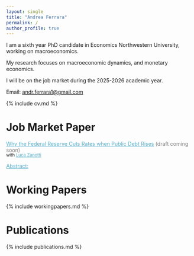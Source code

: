 ```yaml
---
layout: single
title: "Andrea Ferrara"
permalink: /
author_profile: true
---
```

<style>
  details { margin-top: -1.5em; /* space between title and Abstract link */ 
           margin-bottom: 1.5em; /* space after Abstract section */ }
details summary::-webkit-details-marker { display:none; }
details summary { list-style: none; }
</style>

I am a sixth year PhD candidate in Economics Northwestern University, working on macroeconomics.  

My research focuses on macroeconomic dynamics, and monetary economics.

I will be on the job market during the 2025-2026 academic year.

Email: andr.ferrara1@gmail.com

{% include cv.md %}

# Job Market Paper
<span class="archive__item-title" style="color:#52ADC8; text-decoration:underline;">Why the Federal Reserve Cuts Rates when Public Debt Rises</span> <span style="color:gray;">(draft coming soon)</span><br>
<small style="display:block; margin:0 0 0.1em 0; line-height:1;">with <span class="archive__item-title" style="color:#52ADC8; text-decoration:underline;">Luca Zanotti</span></small>
<details style="margin-top:0;">
  <summary><span style="color:#52ADC8; text-decoration:underline; cursor:pointer;">Abstract:</span></summary>
  We document a new empirical fact: when the U.S. public debt-to-GDP ratio rises, the Federal Reserve tends to lower its policy rate, conditional on inflation and output. To explain this pattern, we develop and estimate a New-Keynesian model with shocks to the household's demand for public debt. These shocks generate a negative comovement between public debt and the natural rate of interest, defined as the real rate that would prevail in the flexible-price economy. Assuming that the Fed adjusts its policy rate in line with the natural rate, this mechanism rationalizes the negative relation between debt and the policy rate. We show that these shocks are a key driver of business-cycle fluctuations and that policy rules responding to the natural rate reduce the volatility of inflation and output relative to standard rules. Complementing this analysis, we construct a debt-informed measure of the natural rate using a time-varying parameter vector autoregression model. Once this measure is included in the policy rule, an increase in the debt-to-GDP ratio no longer reduces the federal funds rate, consistent with the mechanism highlighted by the model.   
</details>

# Working Papers
{% include workingpapers.md %}  

# Publications
{% include publications.md %}
